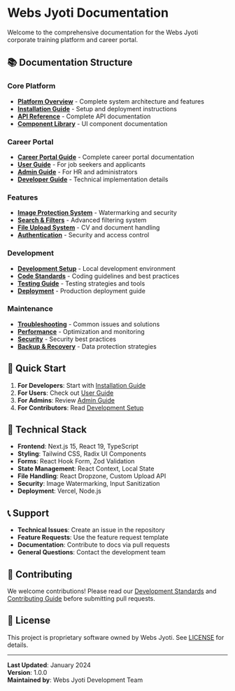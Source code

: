 # Webs Jyoti Documentation

Welcome to the comprehensive documentation for the Webs Jyoti corporate training platform and career portal.

## 📚 Documentation Structure

### Core Platform
- [**Platform Overview**](./platform-overview.md) - Complete system architecture and features
- [**Installation Guide**](./installation.md) - Setup and deployment instructions
- [**API Reference**](./api-reference.md) - Complete API documentation
- [**Component Library**](./components.md) - UI component documentation

### Career Portal
- [**Career Portal Guide**](./career-portal/README.md) - Complete career portal documentation
- [**User Guide**](./career-portal/user-guide.md) - For job seekers and applicants
- [**Admin Guide**](./career-portal/admin-guide.md) - For HR and administrators
- [**Developer Guide**](./career-portal/developer-guide.md) - Technical implementation details

### Features
- [**Image Protection System**](./features/image-protection.md) - Watermarking and security
- [**Search & Filters**](./features/search-filters.md) - Advanced filtering system
- [**File Upload System**](./features/file-upload.md) - CV and document handling
- [**Authentication**](./features/authentication.md) - Security and access control

### Development
- [**Development Setup**](./development/setup.md) - Local development environment
- [**Code Standards**](./development/standards.md) - Coding guidelines and best practices
- [**Testing Guide**](./development/testing.md) - Testing strategies and tools
- [**Deployment**](./development/deployment.md) - Production deployment guide

### Maintenance
- [**Troubleshooting**](./maintenance/troubleshooting.md) - Common issues and solutions
- [**Performance**](./maintenance/performance.md) - Optimization and monitoring
- [**Security**](./maintenance/security.md) - Security best practices
- [**Backup & Recovery**](./maintenance/backup.md) - Data protection strategies

## 🚀 Quick Start

1. **For Developers**: Start with [Installation Guide](./installation.md)
2. **For Users**: Check out [User Guide](./career-portal/user-guide.md)
3. **For Admins**: Review [Admin Guide](./career-portal/admin-guide.md)
4. **For Contributors**: Read [Development Setup](./development/setup.md)

## 🔧 Technical Stack

- **Frontend**: Next.js 15, React 19, TypeScript
- **Styling**: Tailwind CSS, Radix UI Components
- **Forms**: React Hook Form, Zod Validation
- **State Management**: React Context, Local State
- **File Handling**: React Dropzone, Custom Upload API
- **Security**: Image Watermarking, Input Sanitization
- **Deployment**: Vercel, Node.js

## 📞 Support

- **Technical Issues**: Create an issue in the repository
- **Feature Requests**: Use the feature request template
- **Documentation**: Contribute to docs via pull requests
- **General Questions**: Contact the development team

## 🤝 Contributing

We welcome contributions! Please read our [Development Standards](./development/standards.md) and [Contributing Guide](./CONTRIBUTING.md) before submitting pull requests.

## 📄 License

This project is proprietary software owned by Webs Jyoti. See [LICENSE](../LICENSE) for details.

---

**Last Updated**: January 2024  
**Version**: 1.0.0  
**Maintained by**: Webs Jyoti Development Team
